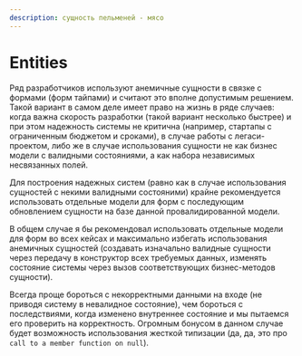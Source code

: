 ```yaml
---
description: сущность пельменей - мясо
---
```


# Entities

Ряд разработчиков используют анемичные сущности в связке с формами (форм тайпами) и считают это вполне допустимым решением. Такой вариант в самом деле имеет право на жизнь в ряде случаев: когда важна скорость разработки (такой вариант несколько быстрее) и при этом надежность системы не критична (например, стартапы с ограниченным бюджетом и сроками), в случае работы с легаси-проектом, либо же в случае использования сущности не как бизнес модели с валидными состояниями, а как набора независимых несвязанных полей.

Для построения надежных систем (равно как в случае использования сущностей с некими валидными состояними) крайне рекомендуется использовать отдельные модели для форм с последующим обновлением сущности на базе данной провалидированной модели.

В общем случае я бы рекомендовал использовать отдельные модели для форм во всех кейсах и максимально избегать использования анемичных сущностей (создавать изначально валидные сущности через передачу в конструктор всех требуемых данных, изменять состояние системы через вызов соответствующих бизнес-методов сущности).

Всегда проще бороться с некорректными данными на входе (не приводя систему в невалидное состояние), чем бороться с последствиями, когда изменено внутреннее состояние и мы пытаемся его проверить на корректность. Огромным бонусом в данном случае будет возможность использования жесткой типизации (да, да, это про `call to a member function on null`).

